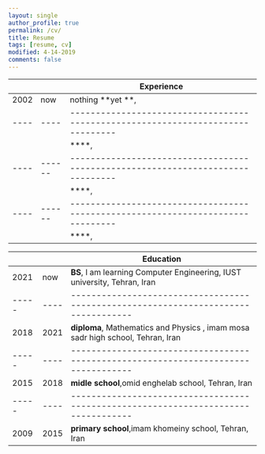 ```yaml
---
layout: single
author_profile: true
permalink: /cv/
title: Resume
tags: [resume, cv]
modified: 4-14-2019
comments: false
---
```



|    |    | **Experience**                                                             |
|----|----|-------------------------------------------------------------------------------|
|2002| now | nothing **yet **,  |
|----|----|-------------------------------------------------------------------------------|
||| ****, |
|----|------|-------------------------------------------------------------------------------|
||      | ****,|
|----|------|-------------------------------------------------------------------------------|
||      | ****, |



|     |    |**Education**                                                               |
|-----|----|----------------------------------------------------------------------------------|
|2021 |now | **BS**,  I am learning Computer Engineering, IUST university, Tehran, Iran                               |
|-----|----|----------------------------------------------------------------------------------|
|2018 |2021| **diploma**, Mathematics and Physics , imam mosa sadr high school, Tehran, Iran           |                        |
|-----|----|----------------------------------------------------------------------------------|
|2015 |2018| **midle school**,omid enghelab school, Tehran, Iran                                       |
|-----|----|----------------------------------------------------------------------------------|
|2009 |2015| **primary school**,imam khomeiny school, Tehran, Iran                                     |

